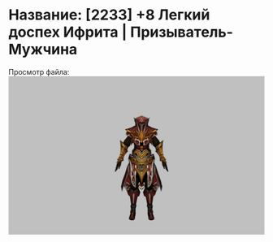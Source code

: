# Название: [2233] +8 Легкий доспех Ифрита | Призыватель-Мужчина

Просмотр файла:
![p080020.png](p080020.png)